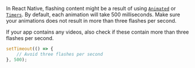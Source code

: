 In React Native, flashing content might be a result of using [`Animated`](https://reactnative.dev/docs/animated) or [`Timers`](https://reactnative.dev/docs/timers). By default, each animation will take 500 milliseconds. Make sure your animations does not result in more than three flashes per second.

If your app contains any videos, also check if these contain more than three flashes per second.

```jsx
setTimeout(() => {
    // Avoid three flashes per second
}, 500);
```
